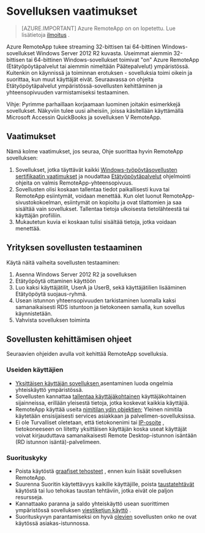 
<properties
    pageTitle="Sovelluksen vaatimukset Azure RemoteApp | Microsoft Azure"
    description="Lisätietoja sovellukset, jotka haluat käyttää Azure RemoteApp vaatimukset"
    services="remoteapp"
    documentationCenter=""
    authors="lizap"
    manager="mbaldwin" />

<tags
    ms.service="remoteapp"
    ms.workload="compute"
    ms.tgt_pltfrm="na"
    ms.devlang="na"
    ms.topic="article"
    ms.date="08/15/2016"
    ms.author="elizapo" />



# <a name="app-requirements"></a>Sovelluksen vaatimukset

> [AZURE.IMPORTANT]
> Azure RemoteApp on on lopetettu. Lue lisätietoja [ilmoitus](https://go.microsoft.com/fwlink/?linkid=821148) .

Azure RemoteApp tukee streaming 32-bittisen tai 64-bittinen Windows-sovellukset Windows Server 2012 R2 kuvasta. Useimmat aiemmin 32-bittisen tai 64-bittinen Windows-sovellukset toimivat "on" Azure RemoteApp (Etätyöpöytäpalvelut tai aiemmin nimeltään Päätepalvelut) ympäristössä. Kuitenkin on käynnissä ja toiminnan erotuksen - sovelluksia toimi oikein ja suorittaa, kun muut käyttäjät eivät. Seuraavassa on ohjeita Etätyöpöytäpalvelut ympäristössä-sovellusten kehittäminen ja yhteensopivuuden varmistamiseksi testaaminen.

Vihje: Pyrimme parhaillaan korjaamaan luominen joitakin esimerkkejä sovellukset. Näkyviin tulee uusi aiheisiin, joissa käsitellään käyttämällä Microsoft Accessin QuickBooks ja sovelluksen V RemoteApp.

## <a name="requirements"></a>Vaatimukset
Nämä kolme vaatimukset, jos seuraa, Ohje suorittaa hyvin RemoteApp sovelluksen:

1.  Sovellukset, jotka täyttävät kaikki [Windows-työpöytäsovellusten sertifikaatin vaatimukset](https://msdn.microsoft.com/library/windows/desktop/hh749939.aspx) ja noudattaa [Etätyöpöytäpalvelut](https://msdn.microsoft.com/library/aa383490.aspx) ohjelmointi ohjeita on valmis RemoteApp-yhteensopivuus.
2.  Sovellusten olisi koskaan tallentaa tiedot paikallisesti kuva tai RemoteApp esiintymät, voidaan menettää.  Kun olet luonut RemoteApp-sivustokokoelman, esiintymät on kopioitu ja ovat tilattomien ja saa sisältää vain sovellukset. Tallentaa tietoja ulkoisesta tietolähteestä tai käyttäjän profiiliin.
3.  Mukautetun kuvia ei koskaan tulisi sisältää tietoja, jotka voidaan menettää.  

## <a name="testing-your-apps"></a>Yrityksen sovellusten testaaminen
Käytä näitä vaiheita sovellusten testaaminen:

1.  Asenna Windows Server 2012 R2 ja sovelluksen
2.  Etätyöpöytä ottaminen käyttöön
3.  Luo kaksi käyttäjätilit, UserA ja UserB, sekä käyttäjätilien lisääminen Etätyöpöytä suojaus-ryhmä.
4.  Usean istunnon yhteensopivuuden tarkistaminen luomalla kaksi samanaikaisesti RDS istuntoon ja tietokoneen samalla, kun sovellus käynnistetään.
5.  Vahvista sovelluksen toiminta

## <a name="application-development-guidelines"></a>Sovellusten kehittämisen ohjeet
Seuraavien ohjeiden avulla voit kehittää RemoteApp sovelluksia.

### <a name="multiple-users"></a>Useiden käyttäjien

- [Yksittäisen käyttäjän sovelluksen ](https://msdn.microsoft.com/library/aa380661.aspx)asentaminen luoda ongelmia yhteiskäyttö ympäristössä.
- Sovellusten kannattaa [tallentaa käyttäjäkohtainen](https://msdn.microsoft.com/library/aa383452.aspx) käyttäjäkohtainen sijainneissa, erillään yleisestä tietoja, jotka koskevat kaikkia käyttäjiä.
- RemoteApp käyttää useita [nimitilan ydin objektien](https://msdn.microsoft.com/library/aa382954.aspx); Yleinen nimitila käytetään ensisijaisesti services asiakkaan ja palvelimen-sovelluksissa.
- Ei ole Turvalliset oletetaan, että tietokonenimi tai [IP-osoite](https://msdn.microsoft.com/library/aa382942.aspx) , tietokoneeseen on liitetty yksittäisen käyttäjän koska useat käyttäjät voivat kirjauduttava samanaikaisesti Remote Desktop-istunnon isäntään (RD istunnon isäntä)-palvelimeen.

### <a name="performance"></a>Suorituskyky
- Poista käytöstä [graafiset tehosteet](https://msdn.microsoft.com/library/aa380822.aspx) , ennen kuin lisäät sovelluksen RemoteApp.
- Suurenna Suoritin käytettävyys kaikille käyttäjille, poista [taustatehtävät](https://msdn.microsoft.com/library/aa380665.aspx) käytöstä tai luo tehokas taustan tehtäviin, jotka eivät ole paljon resursseja.
- Kannattaako paranna ja saldo yhteiskäyttö usean suorittimen ympäristössä sovelluksen [viestiketjun käyttö](https://msdn.microsoft.com/library/aa383520.aspx) .
- Suorituskyvyn parantamiseksi on hyvä [olevien](https://msdn.microsoft.com/library/aa380798.aspx) sovellusten onko ne ovat käytössä asiakas-istunnossa.
